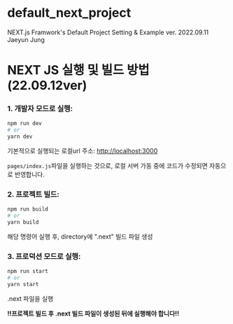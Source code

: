 # default_next_project

NEXT.js Framwork's Default Project Setting & Example
ver. 2022.09.11
Jaeyun Jung


# NEXT JS 실행 및 빌드 방법(22.09.12ver)

### 1. 개발자 모드로 실행:

```bash
npm run dev
# or
yarn dev
```

기본적으로 실행되는 로컬url 주소: [http://localhost:3000](http://localhost:3000) 

`pages/index.js`파일을 실행하는 것으로, 로컬 서버 가동 중에 코드가 수정되면 자동으로 반영합니다. 

### 2. 프로젝트 빌드:

```bash
npm run build
# or
yarn build
```

해당 명령어 실행 후, directory에 ".next" 빌드 파일 생성

### 3. 프로덕션 모드로 실행:

```bash
npm run start
# or
yarn start
```

.next 파일을 실행

<strong>!!프로젝트 빌드 후 .next 빌드 파일이 생성된 뒤에 실행해야 합니다!!</strong>
